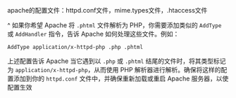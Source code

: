 apache的配置文件：httpd.conf文件，mime.types文件，.htaccess文件

^
如果你希望 Apache 将 `.phtml` 文件解析为 PHP，你需要添加类似的 `AddType` 或 `AddHandler` 指令，告诉 Apache 如何处理这些文件。例如：

```
AddType application/x-httpd-php .php .phtml
```

上述配置告诉 Apache 当它遇到以 `.php` 或 `.phtml` 结尾的文件时，将其类型标记为 `application/x-httpd-php`，从而使用 PHP 解析器进行解析。确保将这样的配置添加到你的 `httpd.conf` 文件中，并确保重新加载或重启 Apache 服务器，以使配置生效

